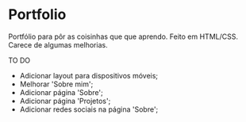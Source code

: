# Portfolio

Portfólio para pôr as coisinhas que que aprendo. 
Feito em HTML/CSS. 
Carece de algumas melhorias.

TO DO
- Adicionar layout para dispositivos móveis;
- Melhorar 'Sobre mim';
- Adicionar página 'Sobre';
- Adicionar página 'Projetos';
- Adicionar redes sociais na página 'Sobre';
